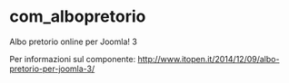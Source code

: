 com_albopretorio
=================

Albo pretorio online per Joomla! 3

Per informazioni sul componente: http://www.itopen.it/2014/12/09/albo-pretorio-per-joomla-3/

